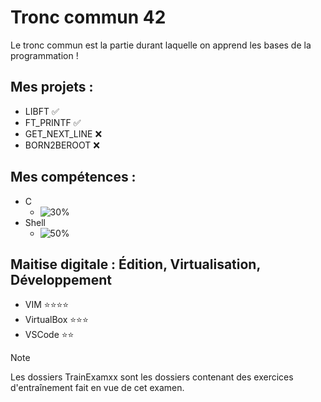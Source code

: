 # Tronc commun 42
Le tronc commun est la partie durant laquelle on apprend les bases de la programmation !
## Mes projets :
- LIBFT :white_check_mark:
- FT_PRINTF :white_check_mark:
- GET_NEXT_LINE :x:
- BORN2BEROOT :x:
## Mes compétences :
- C
  - ![30%](https://progress-bar.dev/30)
- Shell
  - ![50%](https://progress-bar.dev/50)
## Maitise digitale : Édition, Virtualisation, Développement
- VIM         ⭐⭐⭐⭐
- VirtualBox         ⭐⭐⭐
- VSCode        ⭐⭐

> [!NOTE]
> Les dossiers TrainExamxx sont les dossiers contenant des exercices d'entraînement fait en vue de cet examen.
<!----
${\color{lightgreen}{Text}}
${\color{red}{:negative_squared_cross_mark:}}$
----->

